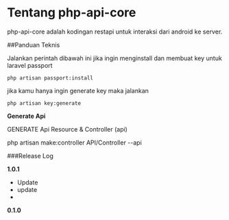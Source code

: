 # Tentang php-api-core
php-api-core adalah kodingan restapi untuk interaksi dari android ke server.

 
##Panduan Teknis


Jalankan perintah dibawah ini jika ingin menginstall dan membuat key untuk laravel passport

`
php artisan passport:install
`

jika kamu hanya ingin generate key maka jalankan

`
php artisan key:generate
` 
 
**Generate Api**

GENERATE Api Resource & Controller (api)

php artisan make:controller API/Controller --api
 
 
###Release Log


**1.0.1**

- Update
- update
-

**0.1.0**
